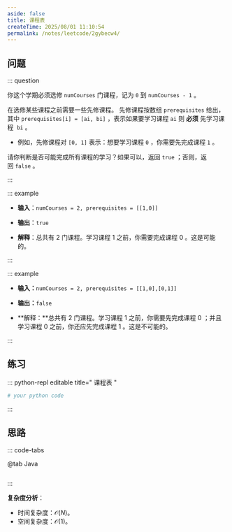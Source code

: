```yaml
---
aside: false
title: 课程表
createTime: 2025/08/01 11:10:54
permalink: /notes/leetcode/2gybecw4/
---
```


## **问题**

::: question 

你这个学期必须选修 `numCourses` 门课程，记为 `0` 到 `numCourses - 1` 。

在选修某些课程之前需要一些先修课程。 先修课程按数组 `prerequisites` 给出，其中 `prerequisites[i] = [ai, bi]` ，表示如果要学习课程 `ai` 则 **必须** 先学习课程  `bi` 。

- 例如，先修课程对 `[0, 1]` 表示：想要学习课程 `0` ，你需要先完成课程 `1` 。

请你判断是否可能完成所有课程的学习？如果可以，返回 `true` ；否则，返回 `false` 。

:::

::: example 

- **输入**：`numCourses = 2, prerequisites = [[1,0]]`

- **输出**：`true`

- **解释**：总共有 2 门课程。学习课程 1 之前，你需要完成课程 0 。这是可能的。

:::

::: example 

- **输入：**`numCourses = 2, prerequisites = [[1,0],[0,1]]`

- **输出：**`false`

- **解释：**总共有 2 门课程。学习课程 1 之前，你需要先完成​课程 0 ；并且学习课程 0 之前，你还应先完成课程 1 。这是不可能的。

:::

## **练习**

::: python-repl editable title=" 课程表 "

```python
# your python code
```

:::

## **思路**

::: code-tabs

@tab Java

```java


```

:::

**复杂度分析**：

- 时间复杂度：$\mathcal{O}(N)$。
- 空间复杂度：$\mathcal{O}(1)$。